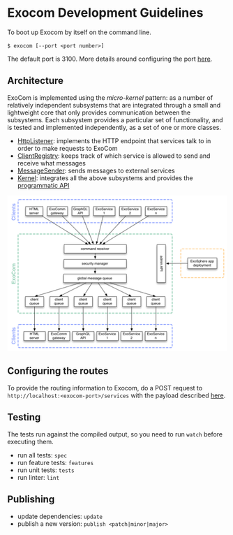 # Exocom Development Guidelines


To boot up Exocom by itself on the command line.

```
$ exocom [--port <port number>]
```

The default port is 3100.
More details around configuring the port [here](features/configuring-the-ports.feature).


## Architecture

ExoCom is implemented using the _micro-kernel_ pattern:
as a number of relatively independent subsystems that are integrated through
a small and lightweight core that only provides
communication between the subsystems.
Each subsystem provides a particular set of functionality,
and is tested and implemented independently,
as a set of one or more classes.

* [HttpListener](src/http-listener):
  implements the HTTP endpoint that services talk to in order to make requests to ExoCom
* [ClientRegistry](src/client-registry):
  keeps track of which service is allowed to send and receive what messages
* [MessageSender](src/message-sender):
  sends messages to external services
* [Kernel](src/exocom.ls):
  integrates all the above subsystems and provides the
  [programmatic API](#javascript-api)

<img src="documentation/architecture.gif">


## Configuring the routes

To provide the routing information to Exocom,
do a POST request to `http://localhost:<exocom-port>/services`
with the payload described [here](features/configuring-services.feature).


## Testing

The tests run against the compiled output, so you need to run `watch` before executing them.

- run all tests: `spec`
- run feature tests: `features`
- run unit tests: `tests`
- run linter: `lint`


## Publishing

* update dependencies: `update`
* publish a new version: `publish <patch|minor|major>`
